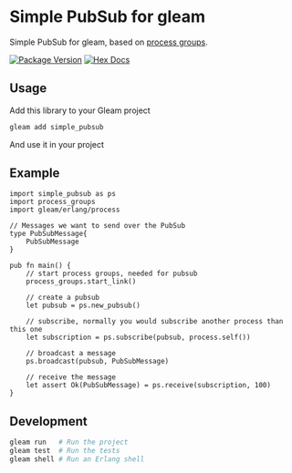 # Simple PubSub for gleam

Simple PubSub for gleam, based on
[process groups](https://hex.pm/packages/process_groups).

[![Package Version](https://img.shields.io/hexpm/v/simple_pubsub)](https://hex.pm/packages/simple_pubsub)
[![Hex Docs](https://img.shields.io/badge/hex-docs-ffaff3)](https://hexdocs.pm/simple_pubsub/)

## Usage

Add this  library to your Gleam project

```sh
gleam add simple_pubsub
```

And use it in your project

## Example

```gleam
import simple_pubsub as ps
import process_groups
import gleam/erlang/process

// Messages we want to send over the PubSub
type PubSubMessage{
    PubSubMessage
}

pub fn main() {
    // start process groups, needed for pubsub
    process_groups.start_link()

    // create a pubsub
    let pubsub = ps.new_pubsub()

    // subscribe, normally you would subscribe another process than this one
    let subscription = ps.subscribe(pubsub, process.self())

    // broadcast a message
    ps.broadcast(pubsub, PubSubMessage)

    // receive the message
    let assert Ok(PubSubMessage) = ps.receive(subscription, 100)
}
```
## Development

```sh
gleam run   # Run the project
gleam test  # Run the tests
gleam shell # Run an Erlang shell
```

